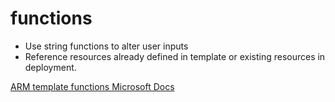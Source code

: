 # functions

- Use string functions to alter user inputs
- Reference resources already defined in template or existing resources in deployment.

[ARM template functions Microsoft Docs](https://docs.microsoft.com/en-us/azure/azure-resource-manager/templates/template-functions?WT.mc_id=AZ-MVP-5003437)